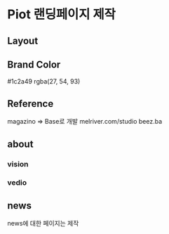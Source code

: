 # Piot 랜딩페이지 제작

## Layout

## Brand Color

#1c2a49
rgba(27, 54, 93)

## Reference

magazino => Base로 개발
melriver.com/studio
beez.ba

## about

### vision

### vedio

## news

news에 대한 페이지는 제작

##
